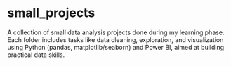 # small_projects
A collection of small data analysis projects done during my learning phase. Each folder includes tasks like data cleaning, exploration, and visualization using Python (pandas, matplotlib/seaborn) and Power BI, aimed at building practical data skills.
